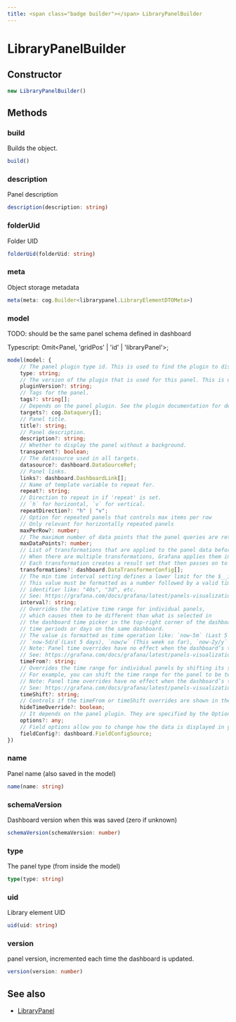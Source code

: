 ```yaml
---
title: <span class="badge builder"></span> LibraryPanelBuilder
---
```

# <span class="badge builder"></span> LibraryPanelBuilder

## Constructor

```typescript
new LibraryPanelBuilder()
```
## Methods

### <span class="badge object-method"></span> build

Builds the object.

```typescript
build()
```

### <span class="badge object-method"></span> description

Panel description

```typescript
description(description: string)
```

### <span class="badge object-method"></span> folderUid

Folder UID

```typescript
folderUid(folderUid: string)
```

### <span class="badge object-method"></span> meta

Object storage metadata

```typescript
meta(meta: cog.Builder<librarypanel.LibraryElementDTOMeta>)
```

### <span class="badge object-method"></span> model

TODO: should be the same panel schema defined in dashboard

Typescript: Omit<Panel, 'gridPos' | 'id' | 'libraryPanel'>;

```typescript
model(model: {
	// The panel plugin type id. This is used to find the plugin to display the panel.
	type: string;
	// The version of the plugin that is used for this panel. This is used to find the plugin to display the panel and to migrate old panel configs.
	pluginVersion?: string;
	// Tags for the panel.
	tags?: string[];
	// Depends on the panel plugin. See the plugin documentation for details.
	targets?: cog.Dataquery[];
	// Panel title.
	title?: string;
	// Panel description.
	description?: string;
	// Whether to display the panel without a background.
	transparent?: boolean;
	// The datasource used in all targets.
	datasource?: dashboard.DataSourceRef;
	// Panel links.
	links?: dashboard.DashboardLink[];
	// Name of template variable to repeat for.
	repeat?: string;
	// Direction to repeat in if 'repeat' is set.
	// `h` for horizontal, `v` for vertical.
	repeatDirection?: "h" | "v";
	// Option for repeated panels that controls max items per row
	// Only relevant for horizontally repeated panels
	maxPerRow?: number;
	// The maximum number of data points that the panel queries are retrieving.
	maxDataPoints?: number;
	// List of transformations that are applied to the panel data before rendering.
	// When there are multiple transformations, Grafana applies them in the order they are listed.
	// Each transformation creates a result set that then passes on to the next transformation in the processing pipeline.
	transformations?: dashboard.DataTransformerConfig[];
	// The min time interval setting defines a lower limit for the $__interval and $__interval_ms variables.
	// This value must be formatted as a number followed by a valid time
	// identifier like: "40s", "3d", etc.
	// See: https://grafana.com/docs/grafana/latest/panels-visualizations/query-transform-data/#query-options
	interval?: string;
	// Overrides the relative time range for individual panels,
	// which causes them to be different than what is selected in
	// the dashboard time picker in the top-right corner of the dashboard. You can use this to show metrics from different
	// time periods or days on the same dashboard.
	// The value is formatted as time operation like: `now-5m` (Last 5 minutes), `now/d` (the day so far),
	// `now-5d/d`(Last 5 days), `now/w` (This week so far), `now-2y/y` (Last 2 years).
	// Note: Panel time overrides have no effect when the dashboard’s time range is absolute.
	// See: https://grafana.com/docs/grafana/latest/panels-visualizations/query-transform-data/#query-options
	timeFrom?: string;
	// Overrides the time range for individual panels by shifting its start and end relative to the time picker.
	// For example, you can shift the time range for the panel to be two hours earlier than the dashboard time picker setting `2h`.
	// Note: Panel time overrides have no effect when the dashboard’s time range is absolute.
	// See: https://grafana.com/docs/grafana/latest/panels-visualizations/query-transform-data/#query-options
	timeShift?: string;
	// Controls if the timeFrom or timeShift overrides are shown in the panel header
	hideTimeOverride?: boolean;
	// It depends on the panel plugin. They are specified by the Options field in panel plugin schemas.
	options?: any;
	// Field options allow you to change how the data is displayed in your visualizations.
	fieldConfig?: dashboard.FieldConfigSource;
})
```

### <span class="badge object-method"></span> name

Panel name (also saved in the model)

```typescript
name(name: string)
```

### <span class="badge object-method"></span> schemaVersion

Dashboard version when this was saved (zero if unknown)

```typescript
schemaVersion(schemaVersion: number)
```

### <span class="badge object-method"></span> type

The panel type (from inside the model)

```typescript
type(type: string)
```

### <span class="badge object-method"></span> uid

Library element UID

```typescript
uid(uid: string)
```

### <span class="badge object-method"></span> version

panel version, incremented each time the dashboard is updated.

```typescript
version(version: number)
```

## See also

 * <span class="badge object-type-interface"></span> [LibraryPanel](./object-LibraryPanel.md)
